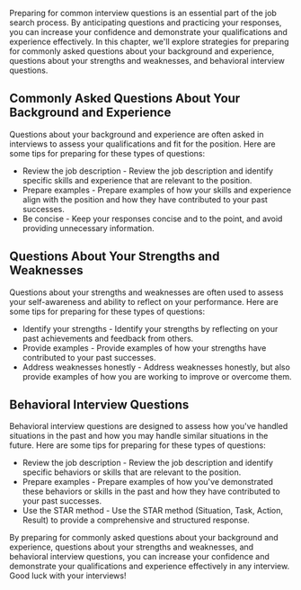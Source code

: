 
Preparing for common interview questions is an essential part of the job search process. By anticipating questions and practicing your responses, you can increase your confidence and demonstrate your qualifications and experience effectively. In this chapter, we'll explore strategies for preparing for commonly asked questions about your background and experience, questions about your strengths and weaknesses, and behavioral interview questions.

Commonly Asked Questions About Your Background and Experience
-------------------------------------------------------------

Questions about your background and experience are often asked in interviews to assess your qualifications and fit for the position. Here are some tips for preparing for these types of questions:

* Review the job description - Review the job description and identify specific skills and experience that are relevant to the position.
* Prepare examples - Prepare examples of how your skills and experience align with the position and how they have contributed to your past successes.
* Be concise - Keep your responses concise and to the point, and avoid providing unnecessary information.

Questions About Your Strengths and Weaknesses
---------------------------------------------

Questions about your strengths and weaknesses are often used to assess your self-awareness and ability to reflect on your performance. Here are some tips for preparing for these types of questions:

* Identify your strengths - Identify your strengths by reflecting on your past achievements and feedback from others.
* Provide examples - Provide examples of how your strengths have contributed to your past successes.
* Address weaknesses honestly - Address weaknesses honestly, but also provide examples of how you are working to improve or overcome them.

Behavioral Interview Questions
------------------------------

Behavioral interview questions are designed to assess how you've handled situations in the past and how you may handle similar situations in the future. Here are some tips for preparing for these types of questions:

* Review the job description - Review the job description and identify specific behaviors or skills that are relevant to the position.
* Prepare examples - Prepare examples of how you've demonstrated these behaviors or skills in the past and how they have contributed to your past successes.
* Use the STAR method - Use the STAR method (Situation, Task, Action, Result) to provide a comprehensive and structured response.

By preparing for commonly asked questions about your background and experience, questions about your strengths and weaknesses, and behavioral interview questions, you can increase your confidence and demonstrate your qualifications and experience effectively in any interview. Good luck with your interviews!
